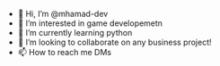 - 👋 Hi, I’m @mhamad-dev
- 👀 I’m interested in game developemetn
- 🌱 I’m currently learning python
- 💞️ I’m looking to collaborate on any business project!
- 📫 How to reach me DMs

<!---
mhamad-dev/mhamad-dev is a ✨ special ✨ repository because its `README.md` (this file) appears on your GitHub profile.
You can click the Preview link to take a look at your changes.
--->
